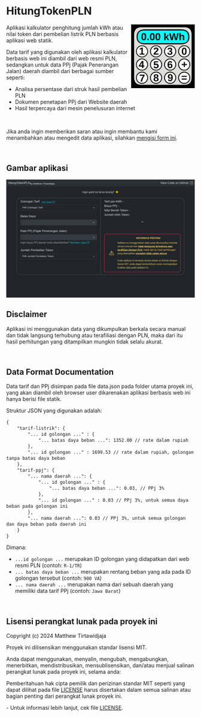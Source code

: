 # HitungTokenPLN

<img align="right" width="170px" src="./repo-image/Hitung%20Token%20PLN.jpeg"/>

Aplikasi kalkulator penghitung jumlah kWh atau nilai token dari pembelian listrik PLN berbasis aplikasi web statik.

Data tarif yang digunakan oleh aplikasi kalkulator berbasis web ini diambil dari web resmi PLN, sedangkan untuk data PPj (Pajak Penerangan Jalan) daerah diambil dari berbagai sumber seperti:
- Analisa persentase dari struk hasil pembelian PLN
- Dokumen penetapan PPj dari Website daerah
- Hasil terpercaya dari mesin penelusuran internet

<br>

Jika anda ingin memberikan saran atau ingin membantu kami menambahkan atau mengedit data aplikasi, silahkan [mengisi form ini](https://forms.gle/doaHdRWZHsz35Kwx7).

<br>

## Gambar aplikasi

<img src="./repo-image/dark_desktop_showcase.png"/>

<br>

## Disclaimer

Aplikasi ini menggunakan data yang dikumpulkan berkala secara manual dan tidak langsung terhubung atau terafiliasi dengan PLN, maka dari itu hasil perhitungan yang ditampilkan mungkin tidak selalu akurat.

<br>

## Data Format Documentation

Data tarif dan PPj disimpan pada file data.json pada folder utama proyek ini, yang akan diambil oleh browser user dikarenakan aplikasi berbasis web ini hanya berisi file statik.

Struktur JSON yang digunakan adalah:

```jsonc
{
	"tarif-listrik": {
		"... id golongan ..." : {
			"... batas daya beban ...": 1352.00 // rate dalam rupiah
		},
		"... id golongan ..." : 1699.53 // rate dalam rupiah, golongan tanpa batas daya beban
	},
	"tarif-ppj": {
		"... nama daerah ...": {
			"... id golongan ..." : {
				"... batas daya beban ...": 0.03, // PPj 3%
			},
			"... id golongan ..." : 0.03 // PPj 3%, untuk semua daya beban pada golongan ini
		},
		"... nama daerah ...": 0.03 // PPj 3%, untuk semua golongan dan daya beban pada daerah ini
	}
}
```

Dimana:
- ``...id golongan ...`` merupakan ID golongan yang didapatkan dari web resmi PLN (contoh: ``R-1/TR``)
- ``... batas daya beban ...`` merupakan rentang beban yang ada pada ID golongan tersebut (contoh: ``900 VA``)
- ``... nama daerah ...`` merupakan nama dari sebuah daerah yang memiliki data tarif PPj (contoh: ``Jawa Barat``)

<br>

## Lisensi perangkat lunak pada proyek ini

Copyright (c) 2024 Matthew Tirtawidjaja

Proyek ini dilisensikan menggunakan standar lisensi MIT.

Anda dapat menggunakan, menyalin, mengubah, mengabungkan, menerbitkan, mendistribusikan, mensublisensikan, dan/atau menjual salinan perangkat lunak pada proyek ini, selama anda:

Pemberitahuan hak cipta pemilik dan perizinan standar MIT seperti yang dapat dilihat pada file [LICENSE](LICENSE) harus disertakan dalam semua salinan atau bagian penting dari perangkat lunak proyek ini. 

\- Untuk informasi lebih lanjut, cek file [LICENSE](LICENSE).